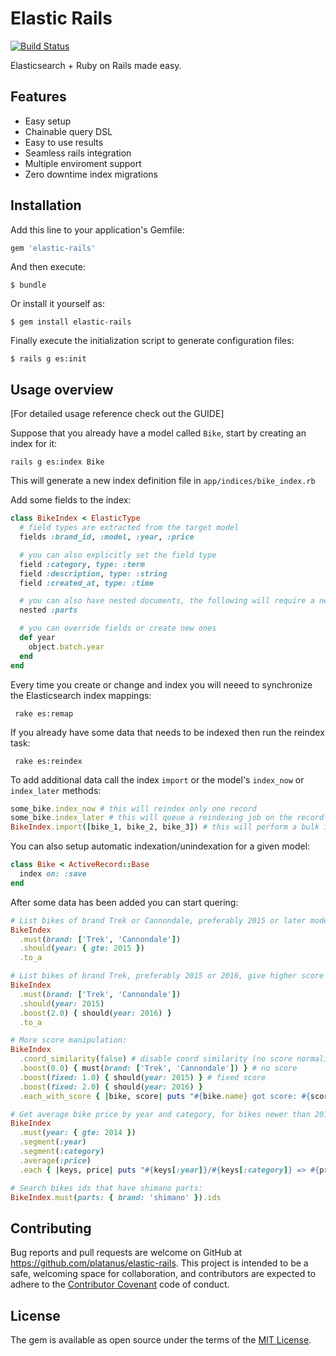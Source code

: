 # Elastic Rails

[![Build Status](https://travis-ci.org/platanus/elastic-rails.svg?branch=master)](https://travis-ci.org/platanus/elastic-rails)

Elasticsearch + Ruby on Rails made easy.

## Features

* Easy setup
* Chainable query DSL
* Easy to use results
* Seamless rails integration
* Multiple enviroment support
* Zero downtime index migrations

## Installation

Add this line to your application's Gemfile:

```ruby
gem 'elastic-rails'
```

And then execute:

    $ bundle

Or install it yourself as:

    $ gem install elastic-rails

Finally execute the initialization script to generate configuration files:

    $ rails g es:init

## Usage overview

[For detailed usage reference check out the GUIDE]

Suppose that you already have a model called `Bike`, start by creating an index for it:

    rails g es:index Bike

This will generate a new index definition file in `app/indices/bike_index.rb`

Add some fields to the index:

```ruby
class BikeIndex < ElasticType
  # field types are extracted from the target model
  fields :brand_id, :model, :year, :price

  # you can also explicitly set the field type
  field :category, type: :term
  field :description, type: :string
  field :created_at, type: :time

  # you can also have nested documents, the following will require a nested PartIndex to be defined.
  nested :parts

  # you can override fields or create new ones
  def year
    object.batch.year
  end
end
```

Every time you create or change and index you will neeed to synchronize the Elasticsearch index mappings:

     rake es:remap

If you already have some data that needs to be indexed then run the reindex task:

     rake es:reindex

To add additional data call the index `import` or the model's `index_now` or `index_later` methods:

```ruby
some_bike.index_now # this will reindex only one record
some_bike.index_later # this will queue a reindexing job on the record
BikeIndex.import([bike_1, bike_2, bike_3]) # this will perform a bulk insertion
```

You can also setup automatic indexation/unindexation for a given model:

```ruby
class Bike < ActiveRecord::Base
  index on: :save
end
```

After some data has been added you can start quering:

```ruby
# List bikes of brand Trek or Cannondale, preferably 2015 or later models:
BikeIndex
  .must(brand: ['Trek', 'Cannondale'])
  .should(year: { gte: 2015 })
  .to_a

# List bikes of brand Trek, preferably 2015 or 2016, give higher score to 2016 models:
BikeIndex
  .must(brand: ['Trek', 'Cannondale'])
  .should(year: 2015)
  .boost(2.0) { should(year: 2016) }
  .to_a

# More score manipulation:
BikeIndex
  .coord_similarity(false) # disable coord similarity (no score normalization)
  .boost(0.0) { must(brand: ['Trek', 'Cannondale']) } # no score
  .boost(fixed: 1.0) { should(year: 2015) } # fixed score
  .boost(fixed: 2.0) { should(year: 2016) }
  .each_with_score { |bike, score| puts "#{bike.name} got score: #{score}" }

# Get average bike price by year and category, for bikes newer than 2014
BikeIndex
  .must(year: { gte: 2014 })
  .segment(:year)
  .segment(:category)
  .average(:price)
  .each { |keys, price| puts "#{keys[:year]}/#{keys[:category]} => #{price}" }

# Search bikes ids that have shimano parts:
BikeIndex.must(parts: { brand: 'shimano' }).ids
```

## Contributing

Bug reports and pull requests are welcome on GitHub at https://github.com/platanus/elastic-rails. This project is intended to be a safe, welcoming space for collaboration, and contributors are expected to adhere to the [Contributor Covenant](http://contributor-covenant.org) code of conduct.

## License

The gem is available as open source under the terms of the [MIT License](http://opensource.org/licenses/MIT).


